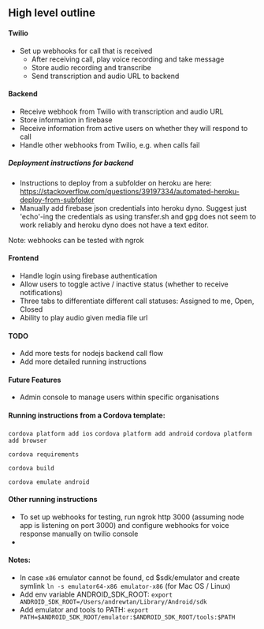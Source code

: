 ## High level outline 

#### Twilio

- Set up webhooks for call that is received
    - After receiving call, play voice recording and take message
    - Store audio recording and transcribe
    - Send transcription and audio URL to backend

#### Backend

- Receive webhook from Twilio with transcription and audio URL
- Store information in firebase
- Receive information from active users on whether they will respond to call
- Handle other webhooks from Twilio, e.g. when calls fail

##### Deployment instructions for backend
- Instructions to deploy from a subfolder on heroku are here: https://stackoverflow.com/questions/39197334/automated-heroku-deploy-from-subfolder
- Manually add firebase json credentials into heroku dyno. Suggest just 'echo'-ing the credentials as using transfer.sh and gpg does not seem to work reliably and heroku dyno does not have a text editor.

Note: webhooks can be tested with ngrok

#### Frontend

- Handle login using firebase authentication
- Allow users to toggle active / inactive status (whether to receive notifications)
- Three tabs to differentiate different call statuses: Assigned to me, Open, Closed
- Ability to play audio given media file url

#### TODO

- Add more tests for nodejs backend call flow
- Add more detailed running instructions


#### Future Features

- Admin console to manage users within specific organisations

#### Running instructions from a Cordova template:

`cordova platform add ios`
`cordova platform add android`
`cordova platform add browser`

`cordova requirements`

`cordova build`

`cordova emulate android`

#### Other running instructions

- To set up webhooks for testing, run ngrok http 3000 (assuming node app is listening on port 3000) and configure webhooks for voice response manually on twilio console
- 

#### Notes:

- In case `x86` emulator cannot be found, cd $sdk/emulator and create symlink `ln -s emulator64-x86 emulator-x86` (for Mac OS / Linux)
- Add env variable ANDROID_SDK_ROOT: `export ANDROID_SDK_ROOT=/Users/andrewtan/Library/Android/sdk`
- Add emulator and tools to PATH: `export PATH=$ANDROID_SDK_ROOT/emulator:$ANDROID_SDK_ROOT/tools:$PATH`